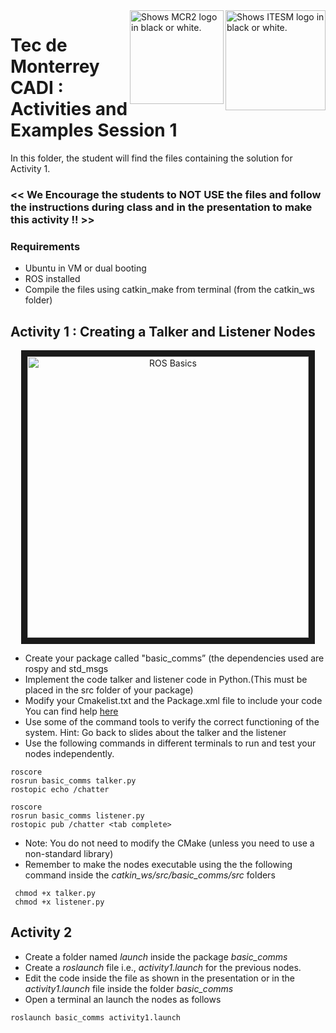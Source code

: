 <picture>
  <source media="(prefers-color-scheme: dark)" srcset="https://github.com/ManchesterRoboticsLtd/ROS_TecMty_Professors_2023/blob/main/Misc/Logos/Logotipo%20Vertical%20Bco_Transparente.png">
  <source media="(prefers-color-scheme: light)" srcset="https://github.com/ManchesterRoboticsLtd/ROS_TecMty_Professors_2023/blob/main/Misc/Logos/Logotipo%20Vertical%20Azul%20transparente.png">
  <img alt="Shows ITESM logo in black or white." width="160" align="right">
</picture>

<picture>
  <source media="(prefers-color-scheme: dark)" srcset="https://github.com/ManchesterRoboticsLtd/ROS_TecMty_Professors_2023/blob/main/Misc/Logos/MCR2_Logo_White.png">
  <source media="(prefers-color-scheme: light)" srcset="https://github.com/ManchesterRoboticsLtd/ROS_TecMty_Professors_2023/blob/main/Misc/Logos/MCR2_Logo_Black.png">
  <img alt="Shows MCR2 logo in black or white." width="150" align="right">
</picture>


# Tec de Monterrey CADI : Activities and Examples Session 1

In this folder, the student will find the files containing the solution for Activity 1.
### << We Encourage the students to NOT USE the files and follow the instructions during class and in the presentation to make this activity !! >>

### Requirements
* Ubuntu in VM or dual booting
* ROS installed
* Compile the files using catkin_make from terminal (from the catkin_ws folder)

## Activity 1 : Creating a Talker and Listener Nodes

<p align="center"><img src="https://user-images.githubusercontent.com/67285979/206562180-f12c6968-4585-405a-ba0d-9ef271c0b014.png" 
alt="ROS Basics" width="450" border="10"/></p>

* Create your package called "basic_comms” (the dependencies used are rospy and std_msgs
* Implement the code talker and listener code in Python.(This must be placed in the src folder of your package)
* Modify your Cmakelist.txt and the Package.xml file to include your code You can find help [here](http://wiki.ros.org/ROS/Tutorials/WritingPublisherSubscriber%28python%29)
* Use some of the command tools to verify the correct functioning of the system. Hint: Go back to slides about the talker and the listener
* Use the following commands in different terminals to run and test your nodes independently.
```
roscore
rosrun basic_comms talker.py
rostopic echo /chatter
```
```
roscore
rosrun basic_comms listener.py
rostopic pub /chatter <tab complete>
```

  - Note: You do not need to modify the CMake (unless you need to use a non-standard library)
  - Remember to make the nodes executable using the the following command inside the *catkin_ws/src/basic_comms/src* folders 
```
 chmod +x talker.py
 chmod +x listener.py
```

## Activity 2
* Create a folder named *launch* inside the package *basic_comms*
* Create a *roslaunch* file i.e., *activity1.launch* for the previous nodes.
* Edit the code inside the file as shown in the presentation or in the *activity1.launch* file inside the folder *basic_comms* 
* Open a terminal an launch the nodes as follows

```
roslaunch basic_comms activity1.launch
```

